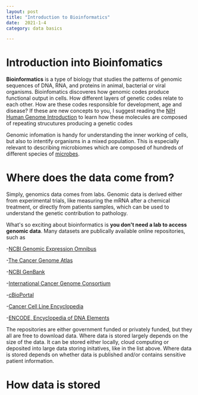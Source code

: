 ```yaml
---
layout: post
title: "Introduction to Bioinformatics"
date:  2021-1-4
category: data basics

---
```



# Introduction into Bioinfomatics

**Bioinformatics** is a type of biology that studies the patterns of genomic sequences of DNA, RNA, and proteins in animal, bacterial or viral organisms. 
Bioinfomatics discoveres how genomic codes produce functional output in cells. How different layers of genetic codes relate to each other. How are these codes responsible for development, age and disease? If these are new concepts to you, I suggest reading the [NIH Human Genome Introduction](https://www.genome.gov/About-Genomics/Introduction-to-Genomics) to learn how these molecules are composed of repeating strucutures producing a genetic codes

Genomic infomation is handy for understanding the inner working of cells, but also to intentify organisms in a mixed population. This is especially relevant to describing microbiomes which are composed of hundreds of different species of [microbes](https://en.wikipedia.org/wiki/Microorganism). 

# Where does the data come from? 
Simply, genomics data comes from labs. Genomic data is derived either from experimental trials, like measuring the mRNA after a chemical treatment, or directly from patients samples, which can be used to understand the genetic contribution to pathology. 

What's so exciting about bioinformatics is **you don't need a lab to access genomic data**. Many datasets are publically available online repositories, such as 

-[NCBI Genomic Expression Omnibus](https://www.ncbi.nlm.nih.gov/geo/)

-[The Cancer Genome Atlas](https://www.cancer.gov/about-nci/organization/ccg/research/structural-genomics/tcga)

-[NCBI GenBank](https://www.ncbi.nlm.nih.gov/genbank/)

-[International Cancer Genome Consortium](https://daco.icgc.org/)

-[cBioPortal](http://cbioportal.org)

-[Cancer Cell Line Encyclopedia](https://portals.broadinstitute.org/ccle/)

-[ENCODE, Encyclopedia of DNA Elements](https://www.encodeproject.org/)

The repositories are either government funded or privately funded, but they all are free to download data. Where data is stored largely depends on the size of the data. It can be stored either locally, cloud computing or deposited into large data storing initatives, like in the list above. Where data is stored depends on whether data is published and/or contains sensitive patient information. 

# How data is stored



 
